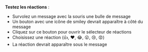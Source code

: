 **Testez les réactions** :

- Survolez un message avec la souris une bulle de message
- Un bouton avec une icône de smiley devrait apparaître à côté du message
- Cliquez sur ce bouton pour ouvrir le sélecteur de réactions
- Choisissez une réaction (👍, ❤️, 😂, 😮, 😢, 😡)
- La réaction devrait apparaître sous le message
